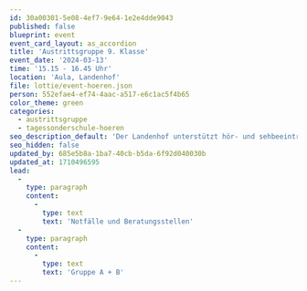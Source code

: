 ```yaml
---
id: 30a00301-5e08-4ef7-9e64-1e2e4dde9043
published: false
blueprint: event
event_card_layout: as_accordion
title: 'Austrittsgruppe 9. Klasse'
event_date: '2024-03-13'
time: '15.15 - 16.45 Uhr'
location: 'Aula, Landenhof'
file: lottie/event-hoeren.json
person: 552efae4-ef74-4aac-a517-e6c1ac5f4b65
color_theme: green
categories:
  - austrittsgruppe
  - tagessonderschule-hoeren
seo_description_default: 'Der Landenhof unterstützt hör- und sehbeeinträchtigte Kinder & Jugendliche in ihrem selbstbestimmten Leben durch Förderung ihrer Fähigkeiten & Entwicklung'
seo_hidden: false
updated_by: 685e5b8a-1ba7-40cb-b5da-6f92d040030b
updated_at: 1710496595
lead:
  -
    type: paragraph
    content:
      -
        type: text
        text: 'Notfälle und Beratungsstellen'
  -
    type: paragraph
    content:
      -
        type: text
        text: 'Gruppe A + B'
---
```

